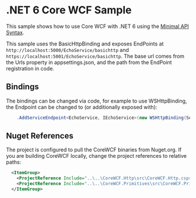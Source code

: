 # .NET 6 Core WCF Sample

This sample shows how to use Core WCF with .NET 6 using the [Minimal API Syntax](https://docs.microsoft.com/en-us/aspnet/core/fundamentals/minimal-apis?view=aspnetcore-6.0). 

This sample uses the BasicHttpBinding and exposes EndPoints at `http://localhost:5000/EchoService/basichttp` and `https://localhost:5001/EchoService/basichttp`. The base url comes from the Urls property in appsettings.json, and the path from the EndPoint registration in code.

## Bindings

The bindings can be changed via code, for example to use WSHttpBinding, the Endpoint can be changed to (or additionally exposed with):

``` C#
    .AddServiceEndpoint<EchoService, IEchoService>(new WSHttpBinding(SecurityMode.Transport), "/EchoService/wshttp");
```

## Nuget References

The project is configured to pull the CoreWCF binaries from Nuget.org. If you are building CoreWCF locally, change the project references to relative paths:

```xml
  <ItemGroup>
    <ProjectReference Include="..\..\CoreWCF.Http\src\CoreWCF.Http.csproj" />
    <ProjectReference Include="..\..\CoreWCF.Primitives\src\CoreWCF.Primitives.csproj" />
  </ItemGroup>
```